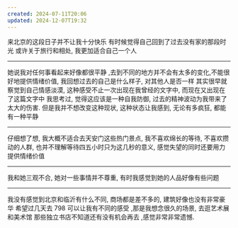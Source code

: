 ```yaml
---
created: 2024-07-11T20:06
updated: 2024-12-07T19:32
---
```

来北京的这段日子并不让我十分快乐 
有时候觉得自己回到了过去没有家的那段时光 
或许关于旅行和相处, 我更加适合自己一个人 

---
她说我对任何事看起来好像都很平静 ,去到不同的地方并不会有太多的变化,不能很好地提供情绪价值, 我回想过去的自己是什么样子, 对其他人是否一样
其实很早就察觉到自己情感淡漠, 这种感受不止一次出现在我曾经的文字中, 而现在又出现在了这篇文字中
我思考过, 觉得这应该是一种自我防御, 过去的精神波动为我带来了太大的伤害. 但是我并不想改变这种现状, 这种状态让我感到, 无论有多疯狂, 都能有一种平静

---
仔细想了想, 我大概不适合去天安门这些热门景点, 我不喜欢绵长的等待, 不喜欢攒动的人群, 也并不理解等待四五小时只为这几秒的意义, 感觉失望的同时还要用力提供情绪价值 

---
我和她三观不合, 她对一些事情并不尊重, 有时我感觉到她的人品好像有些问题 

---

我没有感觉到北京和临沂有什么不同, 商场都是差不多的, 建筑好像也没有非常豪华
希望过几天去 798 可以让我有不同的感受 ,那是我想念很久的场景, 去逛艺术展和美术馆 
那些独立书店不知道还有没有机会再去 ,感觉非常非常遗憾.